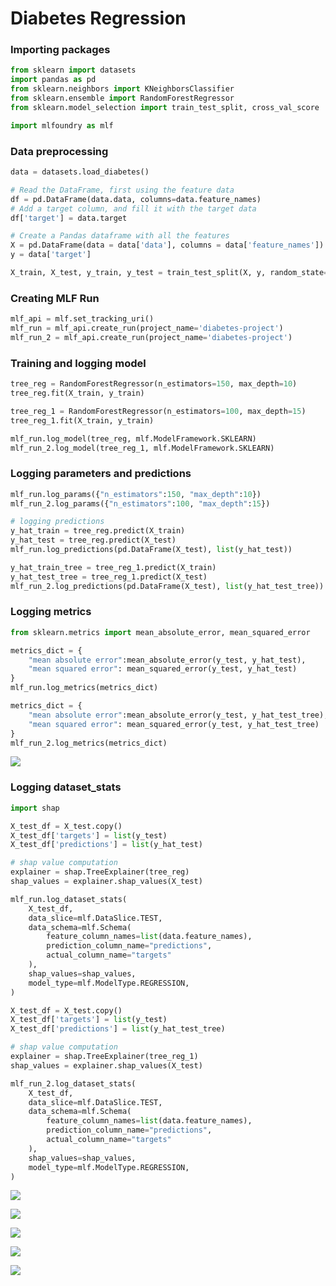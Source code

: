 # Diabetes Regression

### Importing packages

```python
from sklearn import datasets
import pandas as pd
from sklearn.neighbors import KNeighborsClassifier
from sklearn.ensemble import RandomForestRegressor
from sklearn.model_selection import train_test_split, cross_val_score

import mlfoundry as mlf
```

### Data preprocessing

```python
data = datasets.load_diabetes()

# Read the DataFrame, first using the feature data
df = pd.DataFrame(data.data, columns=data.feature_names)
# Add a target column, and fill it with the target data
df['target'] = data.target

# Create a Pandas dataframe with all the features
X = pd.DataFrame(data = data['data'], columns = data['feature_names'])
y = data['target']

X_train, X_test, y_train, y_test = train_test_split(X, y, random_state=42)
```

### Creating MLF Run

```python
mlf_api = mlf.set_tracking_uri()
mlf_run = mlf_api.create_run(project_name='diabetes-project')
mlf_run_2 = mlf_api.create_run(project_name='diabetes-project')
```

### Training and logging model

```python
tree_reg = RandomForestRegressor(n_estimators=150, max_depth=10)
tree_reg.fit(X_train, y_train)

tree_reg_1 = RandomForestRegressor(n_estimators=100, max_depth=15)
tree_reg_1.fit(X_train, y_train)

mlf_run.log_model(tree_reg, mlf.ModelFramework.SKLEARN)
mlf_run_2.log_model(tree_reg_1, mlf.ModelFramework.SKLEARN)
```

### Logging parameters and predictions

```python
mlf_run.log_params({"n_estimators":150, "max_depth":10})
mlf_run_2.log_params({"n_estimators":100, "max_depth":15})

# logging predictions
y_hat_train = tree_reg.predict(X_train)
y_hat_test = tree_reg.predict(X_test)
mlf_run.log_predictions(pd.DataFrame(X_test), list(y_hat_test))

y_hat_train_tree = tree_reg_1.predict(X_train)
y_hat_test_tree = tree_reg_1.predict(X_test)
mlf_run_2.log_predictions(pd.DataFrame(X_test), list(y_hat_test_tree))
```

### Logging metrics

```python
from sklearn.metrics import mean_absolute_error, mean_squared_error

metrics_dict = {
    "mean absolute error":mean_absolute_error(y_test, y_hat_test),
    "mean squared error": mean_squared_error(y_test, y_hat_test)
}
mlf_run.log_metrics(metrics_dict)

metrics_dict = {
    "mean absolute error":mean_absolute_error(y_test, y_hat_test_tree),
    "mean squared error": mean_squared_error(y_test, y_hat_test_tree)
}
mlf_run_2.log_metrics(metrics_dict)
```

![](<../../.gitbook/assets/Screenshot from 2021-12-30 00-34-15.png>)

### Logging dataset\_stats

```python
import shap

X_test_df = X_test.copy()
X_test_df['targets'] = list(y_test)
X_test_df['predictions'] = list(y_hat_test)

# shap value computation
explainer = shap.TreeExplainer(tree_reg)
shap_values = explainer.shap_values(X_test)

mlf_run.log_dataset_stats(
    X_test_df, 
    data_slice=mlf.DataSlice.TEST,
    data_schema=mlf.Schema(
        feature_column_names=list(data.feature_names),
        prediction_column_name="predictions",
        actual_column_name="targets"
    ),
    shap_values=shap_values,
    model_type=mlf.ModelType.REGRESSION,
)

X_test_df = X_test.copy()
X_test_df['targets'] = list(y_test)
X_test_df['predictions'] = list(y_hat_test_tree)

# shap value computation
explainer = shap.TreeExplainer(tree_reg_1)
shap_values = explainer.shap_values(X_test)

mlf_run_2.log_dataset_stats(
    X_test_df, 
    data_slice=mlf.DataSlice.TEST,
    data_schema=mlf.Schema(
        feature_column_names=list(data.feature_names),
        prediction_column_name="predictions",
        actual_column_name="targets"
    ),
    shap_values=shap_values,
    model_type=mlf.ModelType.REGRESSION,
)
```

![](<../../.gitbook/assets/Screenshot from 2021-12-30 00-35-09.png>)

![](<../../.gitbook/assets/Screenshot from 2021-12-30 00-35-17.png>)

![](<../../.gitbook/assets/Screenshot from 2021-12-30 00-35-27.png>)

![](<../../.gitbook/assets/Screenshot from 2021-12-30 00-35-35.png>)

![](<../../.gitbook/assets/Screenshot from 2021-12-30 00-36-01.png>)

